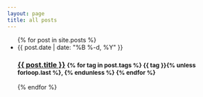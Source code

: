 ```yaml
---
layout: page
title: all posts
---
```


<ul class="post-list">
  {% for post in site.posts %}
    <li>
      <span class="post-meta">{{ post.date | date: "%B %-d, %Y" }}</span>
      <h3>
        <a class="post-link" href="{{ post.url | relative_url }}">{{ post.title }}</a>
        <small class="post-tags">
          {% for tag in post.tags %}
            <span class="tag">{{ tag }}</span>{% unless forloop.last %}, {% endunless %}
          {% endfor %}
        </small>
      </h3>
    </li>
  {% endfor %}
</ul> 